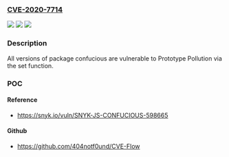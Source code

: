 ### [CVE-2020-7714](https://cve.mitre.org/cgi-bin/cvename.cgi?name=CVE-2020-7714)
![](https://img.shields.io/static/v1?label=Product&message=confucious&color=blue)
![](https://img.shields.io/static/v1?label=Version&message=%3E%3D%200%20&color=brighgreen)
![](https://img.shields.io/static/v1?label=Vulnerability&message=Prototype%20Pollution&color=brighgreen)

### Description

All versions of package confucious are vulnerable to Prototype Pollution via the set function.

### POC

#### Reference
- https://snyk.io/vuln/SNYK-JS-CONFUCIOUS-598665

#### Github
- https://github.com/404notf0und/CVE-Flow

